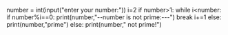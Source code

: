 number = int(input("enter your number:"))
i=2
if number>1:
    while i<number:
        if number%i==0:
            print(number,"--number is not prime:---")
            break
        i+=1
    else:
        print(number,"prime")
else:
        print(number," not prime!")
